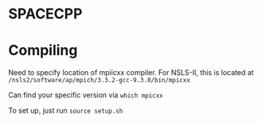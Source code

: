 # SPACECPP
# Compiling
Need to specify location of mpiicxx compiler. For NSLS-II, this is located at
`
/nsls2/software/ap/mpich/3.3.2-gcc-9.3.0/bin/mpicxx
`

Can find your specific version via `which mpicxx`

To set up, just run 
`source setup.sh`